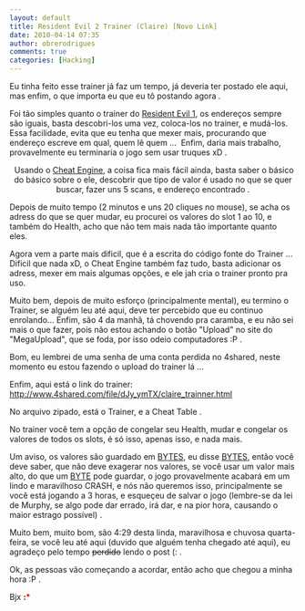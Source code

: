 ```yaml
---
layout: default
title: Resident Evil 2 Trainer (Claire) [Novo Link]
date: 2010-04-14 07:35
author: obrerodrigues
comments: true
categories: [Hacking]
---
```

Eu tinha feito esse trainer já faz um tempo, já deveria ter postado ele aqui, mas enfim, o que importa eu que eu tô postando agora .

Foi tão simples quanto o trainer do <a href="http://securitydown.wordpress.com/2009/10/24/trainer-resident-evil-1/" target="_self">Resident Evil 1</a>, os endereços sempre são iguais, basta descobri-los uma vez, coloca-los no trainer, e mudá-los. Essa facilidade, evita que eu tenha que mexer mais, procurando que endereço escreve em qual, quem lê quem ...  Enfim, daria mais trabalho, provavelmente eu terminaria o jogo sem usar truques xD .
<p style="text-align:center;"><img src="http://img837.imageshack.us/img837/3351/re2s.jpg" alt="" />
Usando o <a href="http://www.cheatengine.org" target="_blank">Cheat Engine</a>, a coisa fica mais fácil ainda, basta saber o básico do básico sobre o ele, descobrir que tipo de valor é usado no que se quer buscar, fazer uns 5 scans, e endereço encontrado .

<!--more-->

Depois de muito tempo (2 minutos e uns 20 cliques no mouse), se acha os adress do que se quer mudar, eu procurei os valores do slot 1 ao 10, e também do Health, acho que não tem mais nada tão importante quanto eles.

Agora vem a parte mais dificil, que é a escrita do código fonte do Trainer ...  Dificil que nada xD, o Cheat Engine também faz tudo, basta adicionar os adress, mexer em mais algumas opções, e ele jah cria o trainer pronto pra uso.

Muito bem, depois de muito esforço (principalmente mental), eu termino o Trainer, se alguém leu até aqui, deve ter percebido que eu continuo enrolando... Enfim, são 4 da manhã, tá chovendo pra caramba, e eu não sei mais o que fazer, pois não estou achando o botão "Upload" no site do "MegaUpload", que se foda, por isso odeio computadores :P .

Bom, eu lembrei de uma senha de uma conta perdida no 4shared, neste momento eu estou fazendo o upload do trainer lá ...

Enfim, aqui está o link do trainer: <a href="http://www.4shared.com/file/dJy_ymTX/claire_trainner.html" target="_blank">http://www.4shared.com/file/dJy_ymTX/claire_trainner.html</a>

No arquivo zipado, está o Trainer, e a Cheat Table .

No trainer você tem a opção de congelar seu Health, mudar e congelar os valores de todos os slots, é só isso, apenas isso, e nada mais.

Um aviso, os valores são guardado em <a href="http://pt.wikipedia.org/wiki/Byte" target="_blank">BYTES</a>, eu disse <a href="http://pt.wikipedia.org/wiki/Byte" target="_blank">BYTES</a>, então você deve saber, que não deve exagerar nos valores, se você usar um valor mais alto, do que um <a href="http://pt.wikipedia.org/wiki/Byte" target="_blank">BYTE</a> pode guardar, o jogo provavelmente acabará em um lindo e maravilhoso CRASH, e nós não queremos isso, principalmente se você está jogando a 3 horas, e esqueçeu de salvar o jogo (lembre-se da lei de Murphy, se algo pode dar errado, irá dar, e na pior hora, causando o maior estrago possível) .

Muito bem, muito bom, são 4:29 desta linda, maravilhosa e chuvosa quarta-feira, se você leu até aqui (duvido que alguém tenha chegado até aqui), eu agradeço pelo tempo <span style="text-decoration:line-through;">perdido</span> lendo o post (: .

Ok, as pessoas vão começando a acordar, então acho que chegou a minha hora :P .

Bjx <strong>:<span style="color:#ff0000;">*</span></strong>
